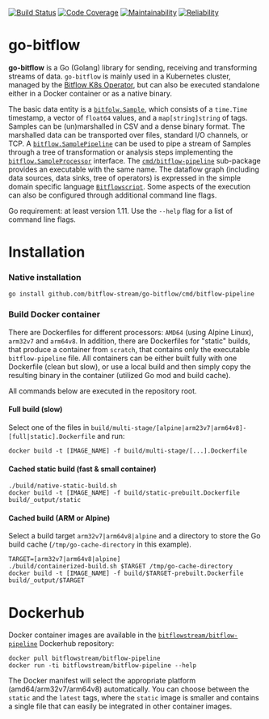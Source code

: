 [![Build Status](https://ci.bitflow.team/jenkins/buildStatus/icon?job=Bitflow%2Fgo-bitflow%2Fmaster&build=lastBuild)](http://wally144.cit.tu-berlin.de/jenkins/blue/organizations/jenkins/Bitflow%2Fgo-bitflow/activity)
[![Code Coverage](https://ci.bitflow.team/sonarqube/api/project_badges/measure?project=go-bitflow&metric=coverage)](http://wally144.cit.tu-berlin.de/sonarqube/dashboard?id=go-bitflow)
[![Maintainability](https://ci.bitflow.team/sonarqube/api/project_badges/measure?project=go-bitflow&metric=sqale_rating)](http://wally144.cit.tu-berlin.de/sonarqube/dashboard?id=go-bitflow)
[![Reliability](https://ci.bitflow.team/sonarqube/api/project_badges/measure?project=go-bitflow&metric=reliability_rating)](http://wally144.cit.tu-berlin.de/sonarqube/dashboard?id=go-bitflow)

# go-bitflow
**go-bitflow** is a Go (Golang) library for sending, receiving and transforming streams of data.
`go-bitflow` is mainly used in a Kubernetes cluster, managed by the [Bitflow K8s Operator](https://github.com/bitflow-stream/bitflow-k8s-operator), but can also be executed standalone either in a Docker container or as a native binary.

The basic data entity is a [`bitfolw.Sample`](bitflow/sample.go), which consists of a `time.Time` timestamp, a vector of `float64` values, and a `map[string]string` of tags.
Samples can be (un)marshalled in CSV and a dense binary format.
The marshalled data can be transported over files, standard I/O channels, or TCP.
A [`bitflow.SamplePipeline`](bitflow/pipeline.go) can be used to pipe a stream of Samples through a tree of transformation or analysis steps implementing the [`bitflow.SampleProcessor`](bitflow/sample_processor.go) interface.
The [`cmd/bitflow-pipeline`](cmd/bitflow-pipeline) sub-package provides an executable with the same name.
The dataflow graph (including data sources, data sinks, tree of operators) is expressed in the simple domain specific language [`Bitflowscript`](https://bitflow.readthedocs.io/projects/bitflow-antlr-grammars/en/latest/bitflow-script).
Some aspects of the execution can also be configured through additional command line flags.

Go requirement: at least version 1.11. Use the `--help` flag for a list of command line flags.

# Installation

### Native installation

```
go install github.com/bitflow-stream/go-bitflow/cmd/bitflow-pipeline
```

### Build Docker container

There are Dockerfiles for different processors: `AMD64` (using Alpine Linux), `arm32v7` and `arm64v8`.
In addition, there are Dockerfiles for "static" builds, that produce a container from `scratch`, that contains only the executable `bitflow-pipeline` file.
All containers can be either built fully with one Dockerfile (clean but slow), or use a local build and then simply copy the resulting binary in the container (utilized Go mod and build cache).

All commands below are executed in the repository root.

#### Full build (slow)

Select one of the files in `build/multi-stage/[alpine|arm23v7|arm64v8]-[full|static].Dockerfile` and run:

```
docker build -t [IMAGE_NAME] -f build/multi-stage/[...].Dockerfile
```

#### Cached static build (fast & small container)

```
./build/native-static-build.sh
docker build -t [IMAGE_NAME] -f build/static-prebuilt.Dockerfile build/_output/static
```

#### Cached build (ARM or Alpine)

Select a build target `arm32v7|arm64v8|alpine` and a directory to store the Go build cache (`/tmp/go-cache-directory` in this example).

```
TARGET=[arm32v7|arm64v8|alpine]
./build/containerized-build.sh $TARGET /tmp/go-cache-directory
docker build -t [IMAGE_NAME] -f build/$TARGET-prebuilt.Dockerfile build/_output/$TARGET
```

# Dockerhub

Docker container images are available in the [`bitflowstream/bitflow-pipeline`](https://hub.docker.com/repository/docker/bitflowstream/bitflow-pipeline) Dockerhub repository:

```
docker pull bitflowstream/bitflow-pipeline
docker run -ti bitflowstream/bitflow-pipeline --help
```

The Docker manifest will select the appropriate platform (amd64/arm32v7/arm64v8) automatically. You can choose between the `static` and the `latest` tags, where the `static` image is smaller and contains a single file that can easily be integrated in other container images.
